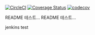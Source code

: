 [![CircleCI](https://circleci.com/gh/cheese10yun/spring-sample/tree/master.svg?style=svg)](https://circleci.com/gh/cheese10yun/spring-sample/tree/master)
[![Coverage Status](https://coveralls.io/repos/github/cheese10yun/spring-sample/badge.svg)](https://coveralls.io/github/cheese10yun/spring-sample)
[![codecov](https://codecov.io/gh/cheese10yun/spring-sample/branch/master/graph/badge.svg)](https://codecov.io/gh/cheese10yun/spring-sample)

README 테스트...
README 테스트...

jenkins test
